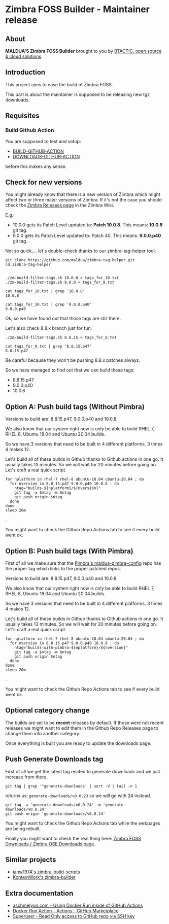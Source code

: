# Zimbra FOSS Builder - Maintainer release

## About

**MALDUA'S Zimbra FOSS Builder** brought to you by [BTACTIC, open source & cloud solutions](https://www.btactic.com).

## Introduction

This project aims to ease the build of Zimbra FOSS.

This part is about the maintainer is supposed to be releasing new tgz downloads.

## Requisites

### Build Github Action

You are supposed to test and setup:

- [BUILD-GITHUB-ACTION](BUILD-GITHUB-ACTION.md)
- [DOWNLOADS-GITHUB-ACTION](DOWNLOADS-GITHUB-ACTION.md)

before this makes any sense.

## Check for new versions

You might already know that there is a new version of Zimbra which might affect two or three major versions of Zimbra. If it's not the case you should check the [Zimbra Releases page](https://wiki.zimbra.com/wiki/Zimbra_Releases) in the Zimbra Wiki.

E.g.:
- 10.0.0 gets its Patch Level updated to: **Patch 10.0.8**. This means: **10.0.8** git tag.
- 9.0.0 gets its Patch Level updated to: Patch 40. This means: **9.0.0.p40** git tag.
.

Not so quick,... let's double-check thanks to our zimbra-tag-helper tool.

```
git clone https://github.com/maldua/zimbra-tag-helper.git
cd zimbra-tag-helper


./zm-build-filter-tags.sh 10.0.0 > tags_for_10.txt
./zm-build-filter-tags.sh 9.0.0 > tags_for_9.txt

cat tags_for_10.txt | grep '10.0.8'
10.0.8

cat tags_for_10.txt | grep '9.0.0.p40'
9.0.0.p40
```

Ok, so we have found out that those tags are still there.

Let's also check 8.8.x branch just for fun.
```
./zm-build-filter-tags.sh 8.8.15 > tags_for_8.txt

cat tags_for_8.txt | grep '8.8.15.p47'
8.8.15.p47
```

Be careful because they won't be pushing 8.8.x patches always.

So we have managed to find out that we can build these tags:

- 8.8.15.p47
- 9.0.0.p40
- 10.0.8
.

## Option A: Push build tags (Without Pimbra)

Versions to build are: 8.8.15.p47, 9.0.0.p40 and 10.0.8.

We also know that our system right now is only be able to build RHEL 7, RHEL 8, Ubuntu 18.04 and Ubuntu 20.04 builds.

So we have 3 versions that need to be built in 4 different platforms. 3 times 4 makes 12.

Let's build all of these builds in Github thanks to Github actions in one go. It usually takes 13 minutes. So we will wait for 20 minutes before going on.
Let's craft a real quick script.

```
for nplatform in rhel-7 rhel-8 ubuntu-18.04 ubuntu-20.04 ; do
  for nversion in 8.8.15.p47 9.0.0.p40 10.0.8 ; do
    ntag="builds-${nplatform}/${nversion}"
    git tag -a $ntag -m $ntag
    git push origin $ntag
  done
done
sleep 20m
```
.

You might want to check the Github Repo Actions tab to see if every build went ok.

## Option B: Push build tags (With Pimbra)

First of all we make sure that the [Pimbra's maldua-pimbra-config](https://github.com/maldua-pimbra/maldua-pimbra-config) repo has the proper tag which links to the proper patched repos.

Versions to build are: 8.8.15.p47, 9.0.0.p40 and 10.0.8.

We also know that our system right now is only be able to build RHEL 7, RHEL 8, Ubuntu 18.04 and Ubuntu 20.04 builds.

So we have 3 versions that need to be built in 4 different platforms. 3 times 4 makes 12.

Let's build all of these builds in Github thanks to Github actions in one go. It usually takes 13 minutes. So we will wait for 20 minutes before going on.
Let's craft a real quick script.

```
for nplatform in rhel-7 rhel-8 ubuntu-18.04 ubuntu-20.04 ; do
  for nversion in 8.8.15.p47 9.0.0.p40 10.0.8 ; do
    ntag="builds-with-pimbra-${nplatform}/${nversion}"
    git tag -a $ntag -m $ntag
    git push origin $ntag
  done
done
sleep 20m
```
.

You might want to check the Github Repo Actions tab to see if every build went ok.

## Optional category change

The builds are set to be **recent** releases by default. If those were not recent releases we might want to edit them in the Github Repo Releases page to change them into another category.

Once everything is built you are ready to update the downloads page.

## Push Generate Downloads tag

First of all we get the latest tag related to generate downloads and we just increase from there.

```
git tag | grep '^generate-downloads' | sort -V | tail -n 1
```
returns us: `generate-downloads/v0.0.23` so we will go with 24 instead.

```
git tag -a 'generate-downloads/v0.0.24' -m 'generate-downloads/v0.0.24'
git push origin 'generate-downloads/v0.0.24'
```

You might want to check the Github Repo Actions tab while the webpages are being rebuilt.

Finally you might want to check the real thing here: [Zimbra FOSS Downloads / Zimbra OSE Downloads page](https://maldua.github.io/zimbra-foss-builder/downloads.html).

## Similar projects

- [ianw1974's zimbra-build-scripts](https://github.com/ianw1974/zimbra-build-scripts)
- [KontextWork's zimbra-builder](https://github.com/KontextWork/zimbra-builder)

## Extra documentation

- [aschmelyun.com - Using Docker Run inside of GitHub Actions](https://aschmelyun.com/blog/using-docker-run-inside-of-github-actions/)
- [Docker Run Action - Actions - GitHub Marketplace](https://github.com/marketplace/actions/docker-run-action)
- [Superuser - Read Only access to GitHub repo via SSH key](https://superuser.com/questions/1314064/read-only-access-to-github-repo-via-ssh-key)
